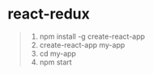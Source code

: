 # react-redux
> 1. npm install -g create-react-app
> 1. create-react-app my-app
> 1. cd my-app
> 1. npm start

